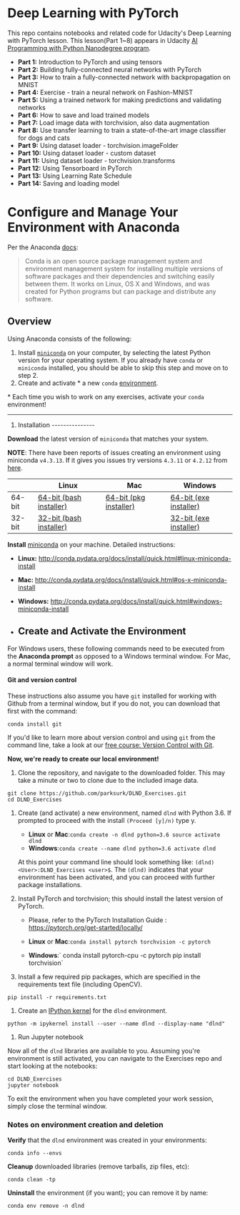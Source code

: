 Deep Learning with PyTorch
==========================

This repo contains notebooks and related code for Udacity's Deep Learning with PyTorch lesson. This lesson(Part 1~8) appears in Udacity [AI Programming with Python Nanodegree program](https://www.udacity.com/course/ai-programming-python-nanodegree--nd089).

-	**Part 1:** Introduction to PyTorch and using tensors
-	**Part 2:** Building fully-connected neural networks with PyTorch
-	**Part 3:** How to train a fully-connected network with backpropagation on MNIST
-	**Part 4:** Exercise - train a neural network on Fashion-MNIST
-	**Part 5:** Using a trained network for making predictions and validating networks
-	**Part 6:** How to save and load trained models
-	**Part 7:** Load image data with torchvision, also data augmentation
-	**Part 8:** Use transfer learning to train a state-of-the-art image classifier for dogs and cats
-	**Part 9:** Using dataset loader - torchvision.imageFolder
-	**Part 10:** Using dataset loader - custom dataset
-	**Part 11:** Using dataset loader - torchvision.transforms
-	**Part 12:** Using Tensorboard in PyTorch
-	**Part 13:** Using Learning Rate Schedule
-	**Part 14:** Saving and loading model

Configure and Manage Your Environment with Anaconda
===================================================

Per the Anaconda [docs](http://conda.pydata.org/docs):

> Conda is an open source package management system and environment management system for installing multiple versions of software packages and their dependencies and switching easily between them. It works on Linux, OS X and Windows, and was created for Python programs but can package and distribute any software.

Overview
--------

Using Anaconda consists of the following:

1.	Install [`miniconda`](http://conda.pydata.org/miniconda.html) on your computer, by selecting the latest Python version for your operating system. If you already have `conda` or `miniconda` installed, you should be able to skip this step and move on to step 2.
2.	Create and activate * a new `conda` [environment](http://conda.pydata.org/docs/using/envs.html).

\* Each time you wish to work on any exercises, activate your `conda` environment!

---

1.	Installation ---------------

**Download** the latest version of `miniconda` that matches your system.

**NOTE**: There have been reports of issues creating an environment using miniconda `v4.3.13`. If it gives you issues try versions `4.3.11` or `4.2.12` from [here](https://repo.continuum.io/miniconda/).

|        | Linux                                                                                            | Mac                                                                                               | Windows                                                                                            |
|--------|--------------------------------------------------------------------------------------------------|---------------------------------------------------------------------------------------------------|----------------------------------------------------------------------------------------------------|
| 64-bit | [64-bit (bash installer)](https://repo.continuum.io/miniconda/Miniconda3-latest-Linux-x86_64.sh) | [64-bit (pkg installer)](https://repo.continuum.io/miniconda/Miniconda3-latest-MacOSX-x86_64.pkg) | [64-bit (exe installer)](https://repo.continuum.io/miniconda/Miniconda3-latest-Windows-x86_64.exe) |
| 32-bit | [32-bit (bash installer)](https://repo.continuum.io/miniconda/Miniconda3-latest-Linux-x86.sh)    |                                                                                                   | [32-bit (exe installer)](https://repo.continuum.io/miniconda/Miniconda3-latest-Windows-x86_64.exe) |

**Install** [miniconda](http://conda.pydata.org/miniconda.html) on your machine. Detailed instructions:

-	**Linux:** http://conda.pydata.org/docs/install/quick.html#linux-miniconda-install
-	**Mac:** http://conda.pydata.org/docs/install/quick.html#os-x-miniconda-install
-	**Windows:** http://conda.pydata.org/docs/install/quick.html#windows-miniconda-install

-	Create and Activate the Environment
	-----------------------------------

For Windows users, these following commands need to be executed from the **Anaconda prompt** as opposed to a Windows terminal window. For Mac, a normal terminal window will work.

#### Git and version control

These instructions also assume you have `git` installed for working with Github from a terminal window, but if you do not, you can download that first with the command:

```
conda install git
```

If you'd like to learn more about version control and using `git` from the command line, take a look at our [free course: Version Control with Git](https://www.udacity.com/course/version-control-with-git--ud123).

**Now, we're ready to create our local environment!**

1.	Clone the repository, and navigate to the downloaded folder. This may take a minute or two to clone due to the included image data.

```
git clone https://github.com/parksurk/DLND_Exercises.git
cd DLND_Exercises
```

1.	Create (and activate) a new environment, named `dlnd` with Python 3.6. If prompted to proceed with the install `(Proceed [y]/n)` type y.

	-	**Linux** or **Mac**:`
		conda create -n dlnd python=3.6
		source activate dlnd
		`
	-	**Windows**:`
		conda create --name dlnd python=3.6
		activate dlnd
		`

	At this point your command line should look something like: `(dlnd) <User>:DLND_Exercises <user>$`. The `(dlnd)` indicates that your environment has been activated, and you can proceed with further package installations.

2.	Install PyTorch and torchvision; this should install the latest version of PyTorch.

	-	Please, refer to the PyTorch Installation Guide : https://pytorch.org/get-started/locally/

	-	**Linux** or **Mac**:`
		conda install pytorch torchvision -c pytorch
		`

	-	**Windows**:\` conda install pytorch-cpu -c pytorch pip install torchvision\`

3.	Install a few required pip packages, which are specified in the requirements text file (including OpenCV).

```
pip install -r requirements.txt
```

1.	Create an [IPython kernel](http://ipython.readthedocs.io/en/stable/install/kernel_install.html) for the `dlnd` environment.  

```
python -m ipykernel install --user --name dlnd --display-name "dlnd"
```

1.	Run Jupyter notebook

Now all of the `dlnd` libraries are available to you. Assuming you're environment is still activated, you can navigate to the Exercises repo and start looking at the notebooks:

```
cd DLND_Exercises
jupyter notebook
```

To exit the environment when you have completed your work session, simply close the terminal window.

### Notes on environment creation and deletion

**Verify** that the `dlnd` environment was created in your environments:

```
conda info --envs
```

**Cleanup** downloaded libraries (remove tarballs, zip files, etc):

```
conda clean -tp
```

**Uninstall** the environment (if you want); you can remove it by name:

```
conda env remove -n dlnd
```
